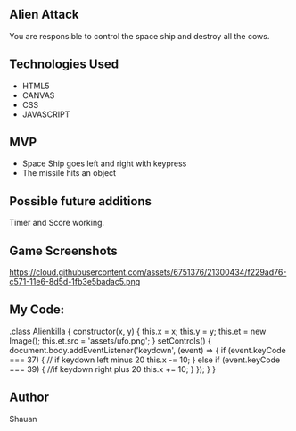 ## Alien Attack
You are responsible to control the space ship and destroy all the cows.

## Technologies Used
- HTML5
- CANVAS
- CSS
- JAVASCRIPT

## MVP
- Space Ship goes left and right with keypress
- The missile hits an object 

## Possible future additions
Timer and Score working.

## Game Screenshots
https://cloud.githubusercontent.com/assets/6751376/21300434/f229ad76-c571-11e6-8d5d-1fb3e5badac5.png

## My Code:

.class Alienkilla {
  constructor(x, y) {
    this.x = x;
    this.y = y;
    this.et = new Image();
    this.et.src = 'assets/ufo.png';
  }
  setControls() {
    document.body.addEventListener('keydown', (event) => {
      if (event.keyCode === 37) {
        // if keydown left minus 20
        this.x -= 10;
      } else if (event.keyCode === 39) {
        //if keydown right plus 20
        this.x += 10;
      }
    });
  }
}

## Author

Shauan
